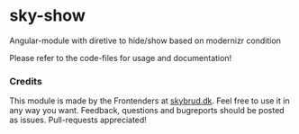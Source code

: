 # sky-show

Angular-module with diretive to hide/show based on modernizr condition

Please refer to the code-files for usage and documentation!

### Credits

This module is made by the Frontenders at [skybrud.dk](http://www.skybrud.dk/). Feel free to use it in any way you want. Feedback, questions and bugreports should be posted as issues. Pull-requests appreciated!
